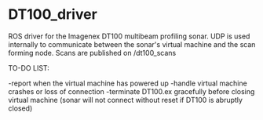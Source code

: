 # DT100_driver
ROS driver for the Imagenex DT100 multibeam profiling sonar.  UDP is used internally to communicate between the sonar's virtual machine and the scan forming node.  Scans are published on /dt100_scans

TO-DO LIST:

-report when the virtual machine has powered up
-handle virtual machine crashes or loss of connection
-terminate DT100.ex gracefully before closing virtual machine (sonar will not connect without reset if DT100 is abruptly closed)
